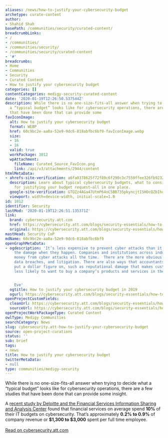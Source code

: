 ```yaml
---
aliases: /news/how-to-justify-your-cybersecurity-budget
archetype: curate-content
author:
- Shahid Shah
basePath: /communities/security/curated-content/
breadcrumbLinks:
- /
- /communities/
- /communities/security/
- /communities/security/curated-content
- '#'
breadcrumbs:
- Home
- Communities
- Security
- Curated Content
- How to justify your cybersecurity budget
categories: []
contentCategories: medigy-security-curated-content
date: '2020-01-19T12:26:50.537544Z'
description: While there is no one-size-fits-all answer when trying to decide what
  a “typical budget” looks like for cybersecurity operations, there are a few studies
  that have been done that can provide some
favIconImage:
  alt: How to justify your cybersecurity budget
  format: WEBP
  href: 60c9bc2e-aa0a-52e9-9dc6-818abfbc6bf9-favIconImage.webp
  size:
  - 16
  - 16
  valid: true
  workPackage: 1012
  wpAttachment:
    fileName: Curated_Source_FavIcon.png
    link: /api/v3/attachments/2944/content
htmlMetaData:
- ahrefs-site-verification: a6fa0378625f72f89c6f290c3c7559ffee326fb9232cd87fcace798afce3e30d
  description: Learn about typical cybersecurity budgets, what to consider, and tips
    for justifying your budget request–all in one place.
  google-site-verification: GTQZz4AGa47UtmP64oC5BB735pkyncjtISHOcQZbIho
  viewport: width=device-width, initial-scale=1.0
id: 1012
identifier: Security
lastMod: '2020-01-19T12:26:51.135371Z'
link:
  brand: cybersecurity.att.com
  href: https://cybersecurity.att.com/blogs/security-essentials/how-to-justify-your-cybersecurity-budget
  original: https://cybersecurity.att.com/blogs/security-essentials/how-to-justify-your-cybersecurity-budget
mastHead: Security CoP
mdName: 60c9bc2e-aa0a-52e9-9dc6-818abfbc6bf9
openGraphMetaData:
- ogdescription: 'It’s less expensive to prevent cyber attacks than it is to repair
    the damage when they happen. Companies and institutions across industries lose
    money from cyber attacks all the time.  There are the more obvious ways like piracy,
    data breaches, and litigation. There are also ways that accountants can’t quite
    put a dollar figure on, such as reputational damage that makes customers and clientele
    less likely to want to buy a company’s products and services in the future.


    Eve'
  ogtitle: How to justify your cybersecurity budget in 2019
  ogurl: https://cybersecurity.att.com/blogs/security-essentials/how-to-justify-your-cybersecurity-budget
openProjectCustomFields:
  cleanUrl: https://cybersecurity.att.com/blogs/security-essentials/how-to-justify-your-cybersecurity-budget
  sourceUrl: https://cybersecurity.att.com/blogs/security-essentials/how-to-justify-your-cybersecurity-budget
openProjectWorkPackageType: Curated Content
owlType: Medigy Communities
searchCategory: News
slug: cybersecurity.att-how-to-justify-your-cybersecurity-budget
source: open-project-curations
status: ''
sub: brief
tags:
- news
title: How to justify your cybersecurity budget
twitterMetaData:
- null
type: communities/medigy-security
---
```


<p>While there is no one-size-fits-all answer when trying to decide what a “typical budget” looks like for cybersecurity operations, there are a few studies that have been done that can provide some insight.</p><p>A <a href="https://www.pionline.com/article/20190501/ONLINE/190509988/financial-services-firms-spend-6-to-14-of-it-budget-on-cybersecurity-survey">recent study by Deloitte and the Financial Services Information Sharing and Analysis Center</a> found that financial services on average spend <strong>10% </strong>of their IT budgets on cybersecurity. That’s approximately <strong>0.2% to 0.9%</strong> of company revenue or <strong>$1,300 to $3,000</strong> spent per full time employee.<br><br><a href="https://cybersecurity.att.com/blogs/security-essentials/how-to-justify-your-cybersecurity-budget">Read on cybersecurity.att.com</a></p>